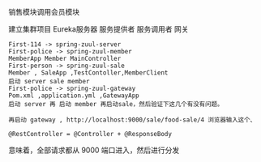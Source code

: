 
销售模块调用会员模块

建立集群项目
    Eureka服务器
    服务提供者
    服务调用者
    网关
    
    First-114 -> spring-zuul-server
    First-police -> spring-zuul-member 
    MemberApp Member MainController 
    First-person -> spring-zuul-sale
    Member , SaleApp ,TestContoller,MemberClient
    启动 server sale member 
    First-police -> spring-zuul-gateway  
    Pom.xml ,application.yml ,GatewayApp
    启动 server 再 启动 member 再启动sale，然后验证下这几个有没有问题。
    
    再启动 gateway , http://localhost:9000/sale/food-sale/4 浏览器输入这个、
    
    @RestController = @Controller + @ResponseBody

意味着，全部请求都从 9000 端口进入，然后进行分发
